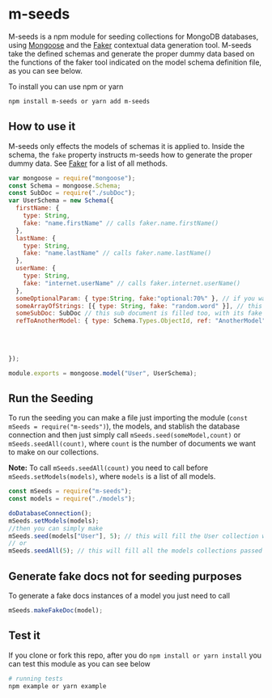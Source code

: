 # m-seeds

M-seeds is a npm module for seeding collections for MongoDB databases, using
[Mongoose](mongoosejs.com) and the [Faker](https://github.com/Marak/faker.js)
contextual data generation tool. M-seeds take the defined schemas and generate
the proper dummy data based on the functions of the faker tool indicated on the
model schema definition file, as you can see below.

To install you can use npm or yarn

```sh
npm install m-seeds or yarn add m-seeds
```

## How to use it

M-seeds only effects the models of schemas it is applied to. Inside the schema,
the `fake` property instructs m-seeds how to generate the proper dummy data. See
[Faker](https://github.com/Marak/faker.js) for a list of all methods.

```js
var mongoose = require("mongoose");
const Schema = mongoose.Schema;
const SubDoc = require("./subDoc");
var UserSchema = new Schema({
  firstName: {
    type: String,
    fake: "name.firstName" // calls faker.name.firstName()
  },
  lastName: {
    type: String,
    fake: "name.lastName" // calls faker.name.lastName()
  },
  userName: {
    type: String,
    fake: "internet.userName" // calls faker.internet.userName()
  },
  someOptionalParam: { type:String, fake:"optional:70%" }, // if you want some optional param, that 70% of times get filled and sometimes not
  someArrayOfStrings: [{ type: String, fake: "random.word" }], // this fills an array with random words
  someSubDoc: SubDoc // this sub document is filled too, with its fake options
  refToAnotherModel: { type: Schema.Types.ObjectId, ref: "AnotherModel" } // if you fill m-seeds with a list of models (mSeeds.setModels())
                                                                          // it can fill ref data with random id of any documents
                                                                          // if the collections have no documents
                                                                          // it create new one and store it and then
                                                                          // add it ref
});

module.exports = mongoose.model("User", UserSchema);
```

## Run the Seeding

To run the seeding you can make a file just importing the module (`const mSeeds
= require("m-seeds")`), the models, and stablish the database connection and
then just simply call `mSeeds.seed(someModel,count)` or `mSeeds.seedAll(count)`,
where `count` is the number of documents we want to make on our collections.

**Note:** To call `mSeeds.seedAll(count)` you need to call before
`mSeeds.setModels(models)`, where `models` is a list of all models.

```js
const mSeeds = require("m-seeds");
const models = require("./models");

doDatabaseConnection();
mSeeds.setModels(models);
//then you can simply make
mSeeds.seed(models["User"], 5); // this will fill the User collection with 5 documents with fake data.
// or
mSeeds.seedAll(5); // this will fill all the models collections passed on setModels, with 5 documents with fake data.
```

## Generate fake docs not for seeding purposes

To generate a fake docs instances of a model you just need to call

```js
mSeeds.makeFakeDoc(model);
```

## Test it

If you clone or fork this repo, after you do `npm install or yarn install` you
can test this module as you can see below

```bash
# running tests
npm example or yarn example
```
